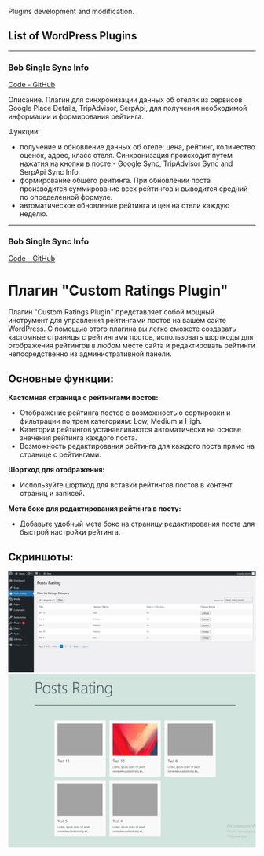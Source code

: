 Plugins development and modification.

## List of WordPress Plugins

---

### Bob Single Sync Info
[Code - GitHub](https://github.com/DmitriyChiroky/wp-plugins/tree/main/bob-single-sync-info)

Описание.
Плагин для синхронизации данных об отелях из сервисов Google Place Details, TripAdvisor, SerpApi, для получения необходимой информации и формирования рейтинга.  

Функции:
- получение и обновление данных об отеле: цена, рейтинг, количество оценок, адрес, класс отеля. Синхронизация происходит путем нажатия на кнопки в посте -  Google Sync, TripAdvisor Sync and SerpApi Sync Info.
- формирование общего рейтинга. При обновлении поста производится суммирование всех рейтингов и выводится средний по определенной формуле.
- автоматическое обновление рейтинга и цен на отели каждую неделю.

---

### Bob Single Sync Info
[Code - GitHub](https://github.com/DmitriyChiroky/wp-plugins/tree/main/bob-single-sync-info)

# Плагин "Custom Ratings Plugin"

Плагин "Custom Ratings Plugin" представляет собой мощный инструмент для управления рейтингами постов на вашем сайте WordPress. С помощью этого плагина вы легко сможете создавать кастомные страницы с рейтингами постов, использовать шорткоды для отображения рейтингов в любом месте сайта и редактировать рейтинги непосредственно из административной панели.

## Основные функции:

**Кастомная страница с рейтингами постов:**
- Отображение рейтинга постов с возможностью сортировки и фильтрации по трем категориям: Low, Medium и High.
- Категории рейтингов устанавливаются автоматически на основе значения рейтинга каждого поста.
- Возможность редактирования рейтинга для каждого поста прямо на странице с рейтингами.

**Шорткод для отображения:**
- Используйте шорткод для вставки рейтингов постов в контент страниц и записей.

**Мета бокс для редактирования рейтинга в посту:**
- Добавьте удобный мета бокс на страницу редактирования поста для быстрой настройки рейтинга.

## Скриншоты:

![Posts Rating Page in Admin](https://github.com/DmitriyChiroky/wp-plugins/blob/main/custom-ratings-plugin/Posts%20Rating%20Page%20in%20Admin.jpg)
![Page with use Shortcode of Posts Rating](https://github.com/DmitriyChiroky/wp-plugins/blob/main/custom-ratings-plugin/Page%20with%20use%20Shortcode%20of%20Posts%20Rating.jpg)

